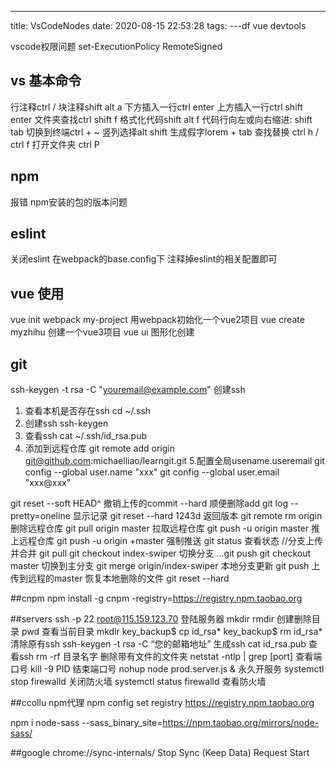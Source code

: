 ---
title: VsCodeNodes
date: 2020-08-15 22:53:28
tags:
---df
vue devtools
<script src="https://cdn.bootcdn.net/ajax/libs/vue/2.6.10/vue.min.js"></script>
<script src="https://cdn.jsdelivr.net/npm/vue/dist/vue.js"></script>

vscode权限问题
set-ExecutionPolicy RemoteSigned  
## vs 基本命令
行注释ctrl /
块注释shift alt a 
下方插入一行ctrl enter 
上方插入一行ctrl shift enter 
文件夹查找ctrl shift f 
格式化代码shift alt f 
代码行向左或向右缩进:   shift tab
切换到终端ctrl + ~ 
竖列选择alt shift 
生成假字lorem + tab 
查找替换 ctrl h  / ctrl f
打开文件夹 ctrl P
## npm
报错 npm安装的包的版本问题
## eslint
关闭eslint 在webpack的base.config下 注释掉eslint的相关配置即可
## vue 使用
vue init webpack my-project 用webpack初始化一个vue2项目
vue create myzhihu 创建一个vue3项目
vue ui 图形化创建
## git
ssh-keygen -t rsa -C "youremail@example.com" 创建ssh
1. 查看本机是否存在ssh cd ~/.ssh
2. 创建ssh ssh-keygen
3. 查看ssh cat ~/.ssh/id_rsa.pub
4. 添加到远程仓库 git remote add origin git@github.com:michaelliao/learngit.git
5.配置全局usename.useremail git config --global user.name "xxx" git config --global user.email "xxx@xxx"

git reset --soft HEAD^ 撤销上传的commit
--hard 顺便删除add
git log --pretty=oneline 显示记录
git reset --hard 1243d 返回版本
git remote rm origin 删除远程仓库
git pull origin master 拉取远程仓库
git push -u origin master 推上远程仓库
git push -u origin +master 强制推送
git status 查看状态
//分支上传并合并
git pull
git checkout index-swiper 切换分支
...git push
git checkout master 切换到主分支
git merge origin/index-swiper 本地分支更新
git push 上传到远程的master
恢复本地删除的文件 git reset --hard

##cnpm
npm install -g cnpm -registry=https://registry.npm.taobao.org

##servers
ssh -p 22 root@115.159.123.70 登陆服务器
mkdir rmdir 创建删除目录
pwd 查看当前目录
mkdir key_backup$ cp id_rsa* key_backup$ rm id_rsa* 清除原有ssh
ssh-keygen -t rsa -C “您的邮箱地址” 生成ssh
cat id_rsa.pub 查看ssh
rm -rf 目录名字 删除带有文件的文件夹
netstat -ntlp | grep [port] 查看端口号
kill -9 PID 结束端口号
nohup node prod.server.js & 永久开服务
systemctl stop firewalld    关闭防火墙
systemctl status firewalld 查看防火墙

##ccollu
npm代理
npm config set registry https://registry.npm.taobao.org

npm i node-sass --sass_binary_site=https://npm.taobao.org/mirrors/node-sass/

##google
chrome://sync-internals/
Stop Sync (Keep Data)
Request Start


